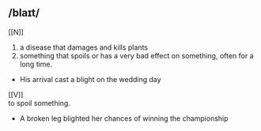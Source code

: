 ## /blaɪt/  
[[N]]
1. a disease that damages and kills plants
2. something that spoils or has a very bad effect on something, often for a long time.

- His arrival cast a blight on the wedding day

[[V]]  
to spoil something.

- A broken leg blighted her chances of winning the championship
